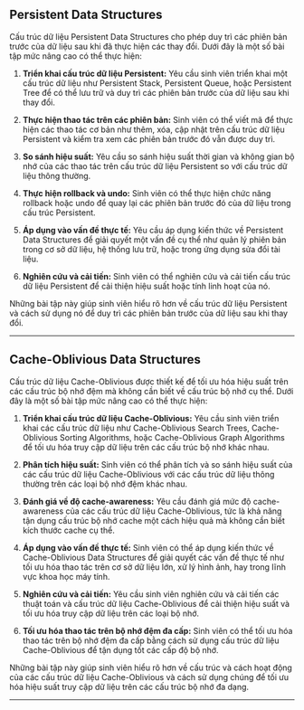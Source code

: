 ## Persistent Data Structures

Cấu trúc dữ liệu Persistent Data Structures cho phép duy trì các phiên bản trước của dữ liệu sau khi đã thực hiện các thay đổi. Dưới đây là một số bài tập mức nâng cao có thể thực hiện:

1. **Triển khai cấu trúc dữ liệu Persistent:** Yêu cầu sinh viên triển khai một cấu trúc dữ liệu như Persistent Stack, Persistent Queue, hoặc Persistent Tree để có thể lưu trữ và duy trì các phiên bản trước của dữ liệu sau khi thay đổi.

2. **Thực hiện thao tác trên các phiên bản:** Sinh viên có thể viết mã để thực hiện các thao tác cơ bản như thêm, xóa, cập nhật trên cấu trúc dữ liệu Persistent và kiểm tra xem các phiên bản trước đó vẫn được duy trì.

3. **So sánh hiệu suất:** Yêu cầu so sánh hiệu suất thời gian và không gian bộ nhớ của các thao tác trên cấu trúc dữ liệu Persistent so với cấu trúc dữ liệu thông thường.

4. **Thực hiện rollback và undo:** Sinh viên có thể thực hiện chức năng rollback hoặc undo để quay lại các phiên bản trước đó của dữ liệu trong cấu trúc Persistent.

5. **Áp dụng vào vấn đề thực tế:** Yêu cầu áp dụng kiến thức về Persistent Data Structures để giải quyết một vấn đề cụ thể như quản lý phiên bản trong cơ sở dữ liệu, hệ thống lưu trữ, hoặc trong ứng dụng sửa đổi tài liệu.

6. **Nghiên cứu và cải tiến:** Sinh viên có thể nghiên cứu và cải tiến cấu trúc dữ liệu Persistent để cải thiện hiệu suất hoặc tính linh hoạt của nó.

Những bài tập này giúp sinh viên hiểu rõ hơn về cấu trúc dữ liệu Persistent và cách sử dụng nó để duy trì các phiên bản trước của dữ liệu sau khi thay đổi.

---

## Cache-Oblivious Data Structures

Cấu trúc dữ liệu Cache-Oblivious được thiết kế để tối ưu hóa hiệu suất trên các cấu trúc bộ nhớ đệm mà không cần biết về cấu trúc bộ nhớ cụ thể. Dưới đây là một số bài tập mức nâng cao có thể thực hiện:

1. **Triển khai cấu trúc dữ liệu Cache-Oblivious:** Yêu cầu sinh viên triển khai các cấu trúc dữ liệu như Cache-Oblivious Search Trees, Cache-Oblivious Sorting Algorithms, hoặc Cache-Oblivious Graph Algorithms để tối ưu hóa truy cập dữ liệu trên các cấu trúc bộ nhớ khác nhau.

2. **Phân tích hiệu suất:** Sinh viên có thể phân tích và so sánh hiệu suất của các cấu trúc dữ liệu Cache-Oblivious với các cấu trúc dữ liệu thông thường trên các loại bộ nhớ đệm khác nhau.

3. **Đánh giá về độ cache-awareness:** Yêu cầu đánh giá mức độ cache-awareness của các cấu trúc dữ liệu Cache-Oblivious, tức là khả năng tận dụng cấu trúc bộ nhớ cache một cách hiệu quả mà không cần biết kích thước cache cụ thể.

4. **Áp dụng vào vấn đề thực tế:** Sinh viên có thể áp dụng kiến thức về Cache-Oblivious Data Structures để giải quyết các vấn đề thực tế như tối ưu hóa thao tác trên cơ sở dữ liệu lớn, xử lý hình ảnh, hay trong lĩnh vực khoa học máy tính.

5. **Nghiên cứu và cải tiến:** Yêu cầu sinh viên nghiên cứu và cải tiến các thuật toán và cấu trúc dữ liệu Cache-Oblivious để cải thiện hiệu suất và tối ưu hóa truy cập dữ liệu trên các loại bộ nhớ.

6. **Tối ưu hóa thao tác trên bộ nhớ đệm đa cấp:** Sinh viên có thể tối ưu hóa thao tác trên bộ nhớ đệm đa cấp bằng cách sử dụng cấu trúc dữ liệu Cache-Oblivious để tận dụng tốt các cấp độ bộ nhớ.

Những bài tập này giúp sinh viên hiểu rõ hơn về cấu trúc và cách hoạt động của các cấu trúc dữ liệu Cache-Oblivious và cách sử dụng chúng để tối ưu hóa hiệu suất truy cập dữ liệu trên các cấu trúc bộ nhớ đa dạng.

---
